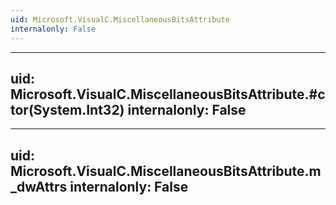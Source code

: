 ```yaml
---
uid: Microsoft.VisualC.MiscellaneousBitsAttribute
internalonly: False
---
```


---
uid: Microsoft.VisualC.MiscellaneousBitsAttribute.#ctor(System.Int32)
internalonly: False
---

---
uid: Microsoft.VisualC.MiscellaneousBitsAttribute.m_dwAttrs
internalonly: False
---
